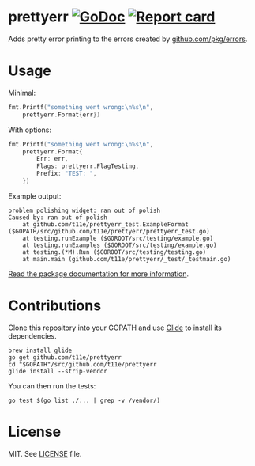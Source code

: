 # prettyerr [![GoDoc](https://godoc.org/github.com/t11e/prettyerr?status.svg)](http://godoc.org/github.com/t11e/prettyerr) [![Report card](https://goreportcard.com/badge/github.com/t11e/prettyerr)](https://goreportcard.com/report/github.com/t11e/prettyerr)

Adds pretty error printing to the errors created by 
[github.com/pkg/errors](https://github.com/pkg/errors).

# Usage

Minimal:

```go
fmt.Printf("something went wrong:\n%s\n",
    prettyerr.Format{err})
```

With options:

```go
fmt.Printf("something went wrong:\n%s\n",
    prettyerr.Format{
        Err: err,
        Flags: prettyerr.FlagTesting,
        Prefix: "TEST: ",
    })
```

Example output:

```
problem polishing widget: ran out of polish
Caused by: ran out of polish
    at github.com/t11e/prettyerr_test.ExampleFormat ($GOPATH/src/github.com/t11e/prettyerr/prettyerr_test.go)
    at testing.runExample ($GOROOT/src/testing/example.go)
    at testing.runExamples ($GOROOT/src/testing/example.go)
    at testing.(*M).Run ($GOROOT/src/testing/testing.go)
    at main.main (github.com/t11e/prettyerr/_test/_testmain.go)
```

[Read the package documentation for more information](https://godoc.org/github.com/t11e/prettyerr).

# Contributions

Clone this repository into your GOPATH and use [Glide](https://github.com/Masterminds/glide) to install its dependencies.

```shell
brew install glide
go get github.com/t11e/prettyerr
cd "$GOPATH"/src/github.com/t11e/prettyerr
glide install --strip-vendor
```

You can then run the tests:

```shell
go test $(go list ./... | grep -v /vendor/)
```

# License

MIT. See [LICENSE](LICENSE) file.

